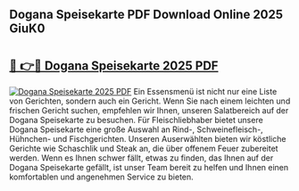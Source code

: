 ## Dogana Speisekarte PDF Download Online 2025 GiuK0

# <h2><a href="http://gcdgkmq.nevu.top/?p=Dogana+Speisekarte">🔗 👉🔴 Dogana Speisekarte 2025 PDF</a></h2>

[![Dogana Speisekarte 2025 PDF](https://i.imgur.com/dBaPXMq.png)](http://gcdgkmq.nevu.top/?p=Dogana+Speisekarte)
Ein Essensmenü ist nicht nur eine Liste von Gerichten, sondern auch ein Gericht. Wenn Sie nach einem leichten und frischen Gericht suchen, empfehlen wir Ihnen, unseren Salatbereich auf der Dogana Speisekarte zu besuchen. Für Fleischliebhaber bietet unsere Dogana Speisekarte eine große Auswahl an Rind-, Schweinefleisch-, Hühnchen- und Fischgerichten. Unseren Auserwählten bieten wir köstliche Gerichte wie Schaschlik und Steak an, die über offenem Feuer zubereitet werden. Wenn es Ihnen schwer fällt, etwas zu finden, das Ihnen auf der Dogana Speisekarte gefällt, ist unser Team bereit zu helfen und Ihnen einen komfortablen und angenehmen Service zu bieten.

